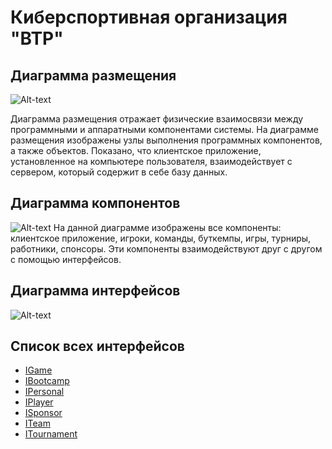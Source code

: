 # Киберспортивная организация "BTP"
## Диаграмма размещения

![Alt-text](https://pp.userapi.com/c850720/v850720862/4aeff/EpyO6MvzAE4.jpg "Диаграмма размещения")

Диаграмма размещения отражает физические взаимосвязи между программными и аппаратными компонентами системы. 
На диаграмме размещения изображены узлы выполнения программных компонентов, а также объектов.
Показано, что клиентское приложение, установленное на компьютере пользователя, 
взаимодействует с сервером, который содержит в себе базу данных.

## Диаграмма компонентов

![Alt-text](https://pp.userapi.com/c850720/v850720862/4b08c/TYBhc2RgiwU.jpg "Диаграмма компонентов")
На данной диаграмме изображены все компоненты: клиентское приложение, игроки, команды, буткемпы, игры, турниры, работники, спонсоры. 
Эти компоненты взаимодействуют друг с другом с помощью интерфейсов.

## Диаграмма интерфейсов

![Alt-text](https://pp.userapi.com/c850720/v850720862/4b09d/lKl6-xb768Q.jpg "Диаграмма интерфейсов")

## Список всех интерфейсов

* [IGame](https://github.com/Tyukhaev/BTP/blob/master/docs/IGame.md "Интерфейс IGame")
* [IBootcamp](https://github.com/Tyukhaev/BTP/blob/master/docs/IBootcamp%20.md "Интерфейс IBootcamp")
* [IPersonal](https://github.com/Tyukhaev/BTP/blob/master/docs/IPersonal.md "Интерфейс IPersonal")
* [IPlayer](https://github.com/Tyukhaev/BTP/blob/master/docs/IPlayer.md "Интерфейс IPlayer")
* [ISponsor](https://github.com/Tyukhaev/BTP/blob/master/docs/ISponsor.md "Интерфейс ISponsor")
* [ITeam](https://github.com/Tyukhaev/BTP/blob/master/docs/ITeam.md "Интерфейс ITeam")
* [ITournament](https://github.com/Tyukhaev/BTP/blob/master/docs/ITeam.md "Интерфейс Tournament")
